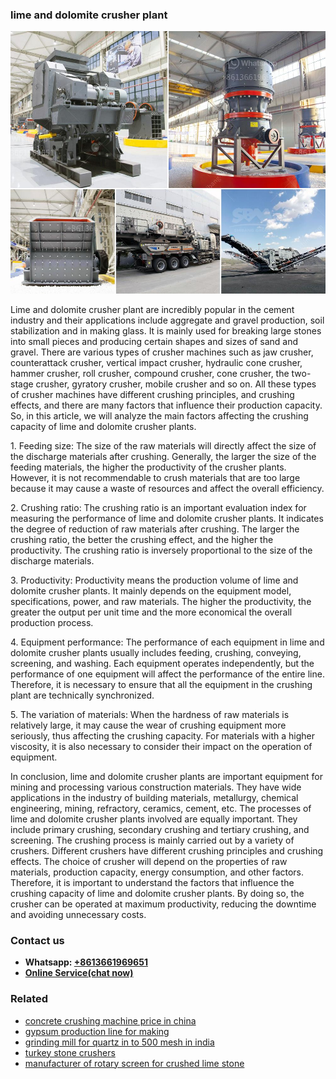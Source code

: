 <h3>lime and dolomite crusher plant</h3><img src='1706753802.jpg' alt=''><p>Lime and dolomite crusher plant are incredibly popular in the cement industry and their applications include aggregate and gravel production, soil stabilization and in making glass. It is mainly used for breaking large stones into small pieces and producing certain shapes and sizes of sand and gravel. There are various types of crusher machines such as jaw crusher, counterattack crusher, vertical impact crusher, hydraulic cone crusher, hammer crusher, roll crusher, compound crusher, cone crusher, the two-stage crusher, gyratory crusher, mobile crusher and so on. All these types of crusher machines have different crushing principles, and crushing effects, and there are many factors that influence their production capacity. So, in this article, we will analyze the main factors affecting the crushing capacity of lime and dolomite crusher plants.</p><p>1. Feeding size: The size of the raw materials will directly affect the size of the discharge materials after crushing. Generally, the larger the size of the feeding materials, the higher the productivity of the crusher plants. However, it is not recommendable to crush materials that are too large because it may cause a waste of resources and affect the overall efficiency.</p><p>2. Crushing ratio: The crushing ratio is an important evaluation index for measuring the performance of lime and dolomite crusher plants. It indicates the degree of reduction of raw materials after crushing. The larger the crushing ratio, the better the crushing effect, and the higher the productivity. The crushing ratio is inversely proportional to the size of the discharge materials.</p><p>3. Productivity: Productivity means the production volume of lime and dolomite crusher plants. It mainly depends on the equipment model, specifications, power, and raw materials. The higher the productivity, the greater the output per unit time and the more economical the overall production process.</p><p>4. Equipment performance: The performance of each equipment in lime and dolomite crusher plants usually includes feeding, crushing, conveying, screening, and washing. Each equipment operates independently, but the performance of one equipment will affect the performance of the entire line. Therefore, it is necessary to ensure that all the equipment in the crushing plant are technically synchronized.</p><p>5. The variation of materials: When the hardness of raw materials is relatively large, it may cause the wear of crushing equipment more seriously, thus affecting the crushing capacity. For materials with a higher viscosity, it is also necessary to consider their impact on the operation of equipment.</p><p>In conclusion, lime and dolomite crusher plants are important equipment for mining and processing various construction materials. They have wide applications in the industry of building materials, metallurgy, chemical engineering, mining, refractory, ceramics, cement, etc. The processes of lime and dolomite crusher plants involved are equally important. They include primary crushing, secondary crushing and tertiary crushing, and screening. The crushing process is mainly carried out by a variety of crushers. Different crushers have different crushing principles and crushing effects. The choice of crusher will depend on the properties of raw materials, production capacity, energy consumption, and other factors. Therefore, it is important to understand the factors that influence the crushing capacity of lime and dolomite crusher plants. By doing so, the crusher can be operated at maximum productivity, reducing the downtime and avoiding unnecessary costs.</p><h3>Contact us</h3><ul><li><strong>Whatsapp:&nbsp;<a href="https://wa.me/8613661969651">+8613661969651</a></strong></li><li><a href="https://swt.shibang-china.com/?git&amp;zhl&amp;lime and dolomite crusher plant"><strong>Online Service(chat now)</strong></a></li></ul><h3>Related</h3><ul><li><a href='concrete crushing machine price in china.md'>concrete crushing machine price in china</a></li><li><a href='gypsum production line for making.md'>gypsum production line for making</a></li><li><a href='grinding mill for quartz in to 500 mesh in india.md'>grinding mill for quartz in to 500 mesh in india</a></li><li><a href='turkey stone crushers.md'>turkey stone crushers</a></li><li><a href='manufacturer of rotary screen for crushed lime stone.md'>manufacturer of rotary screen for crushed lime stone</a></li></ul>